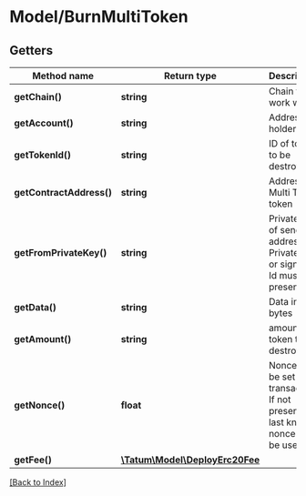 # Model/BurnMultiToken

## Getters

Method name | Return type | Description | Notes
------------ | ------------- | ------------- | -------------
**getChain()** | **string** | Chain to work with. |
**getAccount()** | **string** | Address of holder |
**getTokenId()** | **string** | ID of token to be destroyed. |
**getContractAddress()** | **string** | Address of Multi Token token |
**getFromPrivateKey()** | **string** | Private key of sender address. Private key, or signature Id must be present. |
**getData()** | **string** | Data in bytes | [optional]
**getAmount()** | **string** | amount of token to be destroyed. |
**getNonce()** | **float** | Nonce to be set to transaction. If not present, last known nonce will be used. | [optional]
**getFee()** | [**\Tatum\Model\DeployErc20Fee**](DeployErc20Fee.md) |  | [optional]

[[Back to Index]](../index.md)
